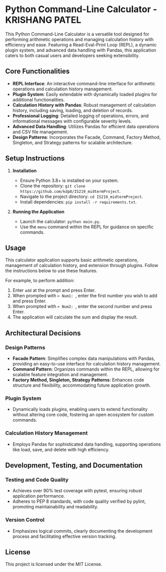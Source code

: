 # Python Command-Line Calculator - KRISHANG PATEL

This Python Command-Line Calculator is a versatile tool designed for performing arithmetic operations and managing calculation history with efficiency and ease. Featuring a Read-Eval-Print Loop (REPL), a dynamic plugin system, and advanced data handling with Pandas, this application caters to both casual users and developers seeking extensibility.

## Core Functionalities

- **REPL Interface**: An interactive command-line interface for arithmetic operations and calculation history management.
- **Plugin System**: Easily extendable with dynamically loaded plugins for additional functionalities.
- **Calculation History with Pandas**: Robust management of calculation history, including saving, loading, and deletion of records.
- **Professional Logging**: Detailed logging of operations, errors, and informational messages with configurable severity levels.
- **Advanced Data Handling**: Utilizes Pandas for efficient data operations and CSV file management.
- **Design Patterns**: Incorporates the Facade, Command, Factory Method, Singleton, and Strategy patterns for scalable architecture.

## Setup Instructions

1. **Installation**
   - Ensure Python 3.8+ is installed on your system.
   - Clone the repository: `git clone https://github.com/kdp8/IS219_midtermProject`.
   - Navigate to the project directory: `cd IS219_midtermProject`.
   - Install dependencies: `pip install -r requirements.txt`.

2. **Running the Application**
   - Launch the calculator: `python main.py`.
   - Use the `menu` command within the REPL for guidance on specific commands.

## Usage

This calculator application supports basic arithmetic operations, management of calculation history, and extension through plugins. Follow the instructions below to use these features.

For example, to perform addition:

1. Enter `add` at the prompt and press Enter.
2. When prompted with `> Num1: `, enter the first number you wish to add and press Enter.
3. When prompted with `> Num2: `, enter the second number and press Enter.
4. The application will calculate the sum and display the result.

## Architectural Decisions

### Design Patterns

- **Facade Pattern**: Simplifies complex data manipulations with Pandas, providing an easy-to-use interface for calculation history management.
- **Command Pattern**: Organizes commands within the REPL, allowing for scalable feature integration and management.
- **Factory Method, Singleton, Strategy Patterns**: Enhances code structure and flexibility, accommodating future application growth.

### Plugin System

- Dynamically loads plugins, enabling users to extend functionality without altering core code, fostering an open ecosystem for custom commands.

### Calculation History Management

- Employs Pandas for sophisticated data handling, supporting operations like load, save, and delete with high efficiency.

## Development, Testing, and Documentation

### Testing and Code Quality

- Achieves over 90% test coverage with pytest, ensuring robust application performance.
- Adheres to PEP 8 standards, with code quality verified by pylint, promoting maintainability and readability.

### Version Control

- Emphasizes logical commits, clearly documenting the development process and facilitating effective version tracking.

## License

This project is licensed under the MIT License.
